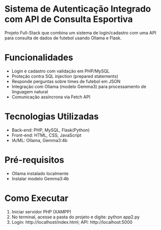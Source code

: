 # Sistema de Autenticação Integrado com API de Consulta Esportiva

Projeto Full-Stack que combina um sistema de login/cadastro com uma API para consulta de dados de futebol usando Ollama e Flask.

# Funcionalidades
  - Login e cadastro com validação em PHP/MySQL  
  - Proteção contra SQL injection (prepared statements)   
  - Responde perguntas sobre times de futebol em JSON  
  - Integração com Ollama (modelo Gemma3) para processamento de linguagem natural  
  - Comunicação assíncrona via Fetch API  

# Tecnologias Utilizadas
  - Back-end: PHP, MySQL, Flask(Python)         
  - Front-end: HTML, CSS, JavaScript
  - IA/ML: Ollama, Gemma3:4b         

# Pré-requisitos
  - Ollama instalado localmente
  - Instalar modelo Gemma3:4b  

# Como Executar

1.  Iniciar servidor PHP (XAMPP)
2.  No terminal, acesse a pasta do projeto e digite: python app2.py
3.  Login: http://localhost/index.html; API: http://localhost:5000
     
   
   
